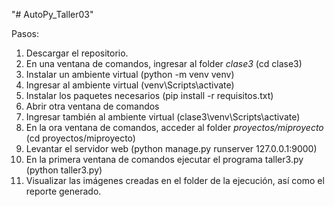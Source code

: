 "# AutoPy_Taller03" 

Pasos:

1. Descargar el repositorio.
2. En una ventana de comandos, ingresar al folder *clase3* (cd clase3)
3. Instalar un ambiente virtual (python -m venv venv)
4. Ingresar al ambiente virtual (venv\Scripts\activate)
5. Instalar los paquetes necesarios (pip install -r requisitos.txt)
6. Abrir otra ventana de comandos
7. Ingresar también al ambiente virtual (clase3\venv\Scripts\activate)
8. En la ora ventana de comandos, acceder al folder *proyectos/miproyecto* (cd proyectos/miproyecto)
9. Levantar el servidor web (python manage.py runserver 127.0.0.1:9000)
10. En la primera ventana de comandos ejecutar el programa taller3.py (python taller3.py)
11. Visualizar las imágenes creadas en el folder de la ejecución, así como el reporte generado.
